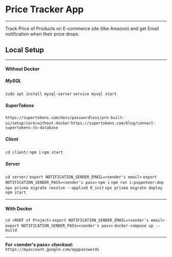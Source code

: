 # Price Tracker App

---

Track Price of Products on E-commerce site (like Amazon) and get Email notification when their price drops.

## Local Setup

---

#### Without Docker

##### MySQL

`sudo apt install mysql-server`
`service mysql start`

##### SuperTokens

`https://supertokens.com/docs/passwordless/pre-built-ui/setup/core/without-docker`
`https://supertokens.com/blog/connect-supertokens-to-database`

##### Client

`cd client/`
`npm i`
`npm start`

##### Server

`cd server/`
`export NOTIFICATION_SENDER_EMAIL=<sender's email>`
`export NOTIFICATION_SENDER_PASS=<sender's pass>`
`npm i`
`npm run i:puppeteer:dep`
`npx prisma migrate resolve --applied 0_init`
`npx prisma migrate deploy`
`npm start`

---

#### With Docker

`cd <ROOT of Project>`
`export NOTIFICATION_SENDER_EMAIL=<sender's email>`
`export NOTIFICATION_SENDER_PASS=<sender's pass>`
`docker-compose up --build`

---

**For <sender's pass> checkout:** `https://myaccount.google.com/apppasswords`

